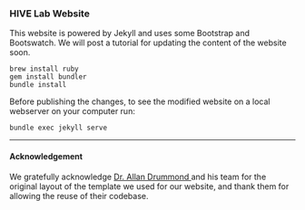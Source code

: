 ### HIVE Lab Website

This website is powered by Jekyll and uses some Bootstrap and Bootswatch. We will post a tutorial for updating the content of the website soon.

```
brew install ruby
gem install bundler
bundle install
```

Before publishing the changes, to see the modified website on a local webserver on your computer  run:

``` 
bundle exec jekyll serve
```
---------------------------------



#### Acknowledgement

We gratefully acknowledge <a href='http://www.allanlab.org/aboutwebsite.html'>Dr. Allan Drummond </a> and his team for the original layout of the template we used for our website, and thank them for allowing the reuse of their codebase.
 
